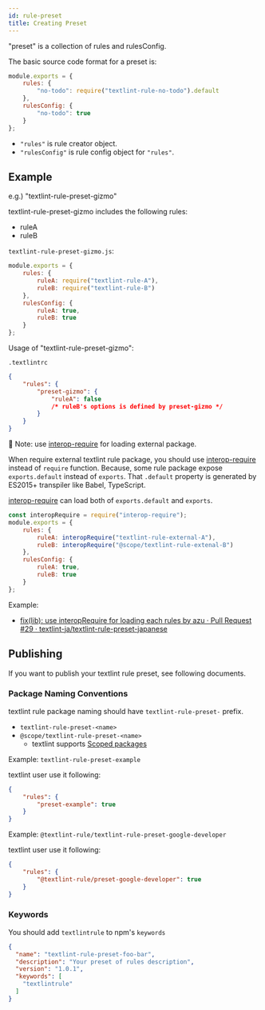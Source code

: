 ```yaml
---
id: rule-preset
title: Creating Preset
---
```


"preset" is a collection of rules and rulesConfig.

The basic source code format for a preset is:

```js
module.exports = {
    rules: {
        "no-todo": require("textlint-rule-no-todo").default
    },
    rulesConfig: {
        "no-todo": true
    }
};
```

- `"rules"` is rule creator object.
- `"rulesConfig"` is rule config object for `"rules"`.

## Example
 
e.g.) "textlint-rule-preset-gizmo"

textlint-rule-preset-gizmo includes the following rules:

- ruleA
- ruleB

`textlint-rule-preset-gizmo.js`: 

```js
module.exports = {
    rules: {
        ruleA: require("textlint-rule-A"),
        ruleB: require("textlint-rule-B")
    },
    rulesConfig: {
        ruleA: true,
        ruleB: true
    }
};
```

Usage of "textlint-rule-preset-gizmo":

`.textlintrc`

```json
{
    "rules": {
        "preset-gizmo": {
            "ruleA": false
            /* ruleB's options is defined by preset-gizmo */
        }
    }
}
```

:memo: Note: use [interop-require](https://www.npmjs.com/package/interop-require) for loading external package.

When require external textlint rule package, you should use [interop-require](https://www.npmjs.com/package/interop-require) instead of `require` function.
Because, some rule package expose `exports.default` instead of `exports`.
That `.default` property is generated by ES2015+ transpiler like Babel, TypeScript.

[interop-require](https://www.npmjs.com/package/interop-require) can load both of `exports.default` and `exports`.

```js
const interopRequire = require("interop-require");
module.exports = {
    rules: {
        ruleA: interopRequire("textlint-rule-external-A"),
        ruleB: interopRequire("@scope/textlint-rule-extenal-B")
    },
    rulesConfig: {
        ruleA: true,
        ruleB: true
    }
};
```

Example:

- [fix(lib): use interopRequire for loading each rules by azu · Pull Request #29 · textlint-ja/textlint-rule-preset-japanese](https://github.com/textlint-ja/textlint-rule-preset-japanese/pull/29)

## Publishing

If you want to publish your textlint rule preset, see following documents.


### Package Naming Conventions

textlint rule package naming should have `textlint-rule-preset-` prefix.
 
- `textlint-rule-preset-<name>`
- `@scope/textlint-rule-preset-<name>`
    - textlint supports [Scoped packages](https://docs.npmjs.com/misc/scope "Scoped packages")

Example: `textlint-rule-preset-example`

textlint user use it following:

```json
{
    "rules": {
        "preset-example": true
    }
}
```

Example: `@textlint-rule/textlint-rule-preset-google-developer`

textlint user use it following:

```json
{
    "rules": {
        "@textlint-rule/preset-google-developer": true
    }
}
```

### Keywords

You should add `textlintrule` to npm's `keywords`

```json
{
  "name": "textlint-rule-preset-foo-bar",
  "description": "Your preset of rules description",
  "version": "1.0.1",
  "keywords": [
    "textlintrule"
  ]
}
```
